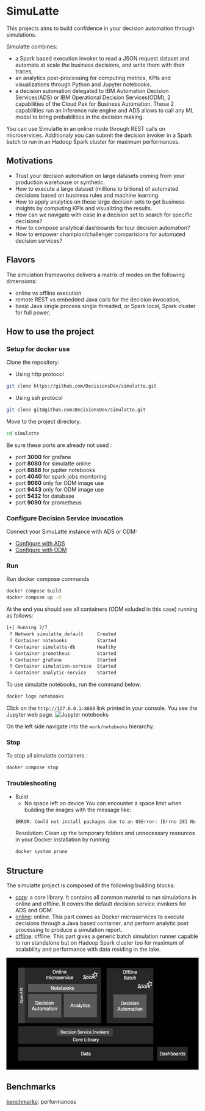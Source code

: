 # SimuLatte
This projects aims to build confidence in your decision automation through simulations.

Simulatte combines:
   * a Spark based execution invoker to read a JSON request dataset and automate at scale the business decisions, and write them with their traces,
   * an analytics post-processing for computing metrics, KPIs and visualizations through Python and Jupyter notebooks.
   * a decision automation delegated to IBM Automation Decision Services(ADS) or IBM Operational Decision Services(ODM), 2 capabilities of the Cloud Pak for Business Automation. These 2 capabilities run an inference rule engine and ADS allows to call any ML model to bring probabilities in the decision making.

You can use Simulatte in an online mode through REST calls on microservices. Additionaly you can submit the decision invoker in a Spark batch to run in an Hadoop Spark cluster for maximum performances.

## Motivations
   * Trust your decision automation on large datasets coming from your production warehouse or synthetic.
   * How to execute a large dataset (millions to billions) of automated decisions based on business rules and machine learning.
   * How to apply analytics on these large decision sets to get business insights by computing KPIs and visualizing the results.
   * How can we navigate with ease in a decision set to search for specific decisions?
   * How to compose analytical dashboards for tour decision automation?
   * How to empower champion/challenger comparisions for automated decision services?

## Flavors
The simulation frameworks delivers a matrix of modes on the following dimensions:
   * online vs offline execution
   * remote REST vs embedded Java calls for the decision invocation,
   * basic Java single process single threaded, or Spark local, Spark cluster for full power,

## How to use the project

### Setup for docker use
Clone the repository:
- Using http protocol
```bash
git clone https://github.com/DecisionsDev/simulatte.git
```
- Using ssh protocol
```bash
git clone git@github.com:DecisionsDev/simulatte.git
```

Move to the project directory.
```bash
cd simulatte
```
Be sure these ports are already not used :
- port **3000** for grafana
- port **8080** for simulatte online
- port **8888** for jupiter notebooks
- port **4040** for spark jobs monitoring
- port **9060** only for ODM image use
- port **9443** only for ODM image use
- port **5432** for database
- port **9090** for prometheus

### Configure Decision Service invocation
Connect your SimuLatte instance with ADS or ODM:
   * [Configure with ADS](docs/CONNECT_ADS.md "Configure with ADS")
   * [Configure with ODM](docs/CONNECT_ODM.md "Configure with ODM")
   
### Run
Run docker compose commands 
```bash
docker compose build 
docker compose up -d
```

At the end you should see all containers (ODM exluded in this case) running as follows:
```bash
[+] Running 7/7
 ⠿ Network simulatte_default     Created                                                                                                                 
 ⠿ Container notebooks           Started                                                                                                                 
 ⠿ Container simulatte-db        Healthy                                                                                                                 
 ⠿ Container prometheus          Started                                                                                                                 
 ⠿ Container grafana             Started                                                                                                                 
 ⠿ Container simulation-service  Started                                                                                                                 
 ⠿ Container analytic-service    Started
 ```
 
To use simulatte notebooks, run the command below:
```bash
docker logs notebooks
```
Click on the `http://127.0.0.1:8888` link printed in your console.
You see the Jupyter web page.
![Jupyter notebooks](docs/images/simulatte.jupyter.page1.png "Entering in the notebook server")

On the left side navigate into the `work/notebooks` hierarchy.

### Stop
To stop all simulatte containers : 
```bash
docker compose stop
```



### Troubleshooting
* Build
   * No space left on device
    You can encounter a space limit when building the images with the message like:
    ```bash
    ERROR: Could not install packages due to an OSError: [Errno 28] No space left on device: '/tmp/pip-uninstall-t79kgz4i'
    ```
    Resolution: Clean up the temporary folders and unnecessary resources in your Docker installation by running:
    ```bash
    docker system prune    
    ```

## Structure
The simulatte project is composed of the following building blocks:
   * [core](docs/core.md): a core library. It contains all common material to run simulations in online and offline. It covers the default decision service invokers for ADS and ODM.
   * [online](docs/online.md): online. This part comes as Docker microservices to execute decisions through a Java based container, and perform analytic post processing to produce a simulation report.
   * [offline](docs/offline.md): offline. This part gives a generic batch simulation runner capable to run standalone but on Hadoop Spark cluster too for maximum of scalability and performance with data residing in the lake. 

![Structure](docs/images/simulatte.project.structure.png "structure of the project")

## Benchmarks
[benchmarks](docs/benchmarks.md): performances
